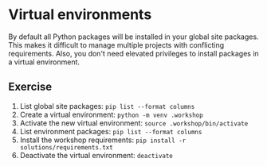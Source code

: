 # Virtual environments
By default all Python packages will be installed in your global site packages. This makes it difficult to manage multiple projects with conflicting requirements. Also, you don't need elevated privileges to install packages in a virtual environment.

## Exercise
1. List global site packages: `pip list --format columns`
2. Create a virtual environment: `python -m venv .workshop`
3. Activate the new virtual environment: `source .workshop/bin/activate`
4. List environment packages: `pip list --format columns`
5. Install the workshop requirements: `pip install -r solutions/requirements.txt`
6. Deactivate the virtual environment: `deactivate`
